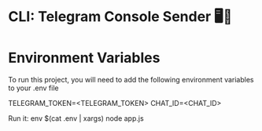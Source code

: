 # CLI: Telegram Console Sender 🖥️🎋

# Environment Variables

To run this project, you will need to add the following environment variables to your .env file

TELEGRAM_TOKEN=<TELEGRAM_TOKEN>
CHAT_ID=<CHAT_ID>

Run it:
env $(cat .env | xargs) node app.js <command>
